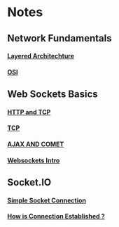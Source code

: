 # Notes

## Network Fundamentals

#### [Layered Architechture](./network/layered-architechture.md)

#### [OSI](./network/osi.md)

## Web Sockets Basics

#### [HTTP and TCP](websockets/http-tcp.md)

#### [TCP](websockets/tcp.md)

#### [AJAX AND COMET](websockets/ajax-comet.md)

#### [Websockets Intro](websockets/websocket-intro.md)

## Socket.IO

#### [Simple Socket Connection](websockets/projects/socket-io-simple/notes.md)

#### [How is Connection Established ?](websockets/projects/socket-io-simple/connections.md)
